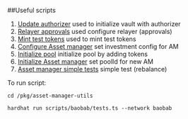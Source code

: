 ##Useful scripts
1. [Update authorizer](../vault/scripts/baobab/updateAuthorizer.ts) used to initialize vault with authorizer
2. [Relayer approvals](../vault/scripts/baobab/relayerApprovals.ts) used configure relayer (approvals)
3. [Mint test tokens](../solidity-utils/scripts/baobab/mintTestTokens.ts) used to mint test tokens
4. [Configure Asset manager](../pool-weighted/scripts/baobab/configAM.ts) set investment config for AM
5. [Initialize pool](../asset-manager-utils/scripts/baobab/intiPool.ts) initialize pool by adding tokens
6. [Initialize Asset manager](../asset-manager-utils/scripts/baobab/intiAM.ts) set poolId for new AM
7. [Asset manager simple tests](../asset-manager-utils/scripts/baobab/tests.ts) simple test (rebalance)

To run script:
```
cd /pkg/asset-manager-utils
```
```
hardhat run scripts/baobab/tests.ts --network baobab
```
